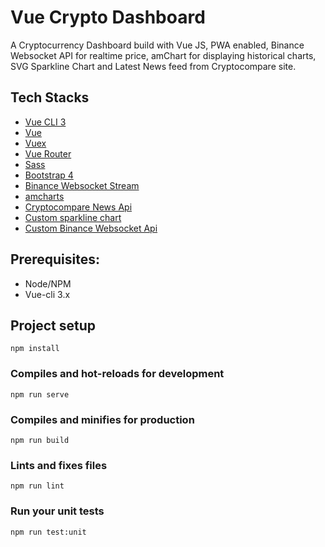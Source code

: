 # Vue Crypto Dashboard

A Cryptocurrency Dashboard build with Vue JS, PWA enabled, Binance Websocket API for realtime price, amChart for displaying historical charts, SVG Sparkline Chart and Latest News feed from Cryptocompare site. 
 
## Tech Stacks

- [Vue CLI 3](https://github.com/vuejs/vue-cli)
- [Vue](http://vuejs.org/)
- [Vuex](https://github.com/vuejs/vuex)
- [Vue Router](https://github.com/vuejs/vue-router)
- [Sass](http://sass-lang.com/)
- [Bootstrap 4](https://getbootstrap.com/docs/4.1/getting-started/introduction/)
- [Binance Websocket Stream](https://github.com/binance-exchange/binance-official-api-docs/blob/master/web-socket-streams.md)
- [amcharts](https://www.amcharts.com/)
- [Cryptocompare News Api](https://min-api.cryptocompare.com/)
- [Custom sparkline chart](https://github.com/JayeshLab/vue-crypto-dashboard/blob/master/src/components/Sparkline.vue)
- [Custom Binance Websocket Api](https://github.com/JayeshLab/vue-crypto-dashboard/blob/master/src/services/api.js)


## Prerequisites:

- Node/NPM
- Vue-cli 3.x

## Project setup
```
npm install
```

### Compiles and hot-reloads for development
```
npm run serve
```

### Compiles and minifies for production
```
npm run build
```

### Lints and fixes files
```
npm run lint
```

### Run your unit tests
```
npm run test:unit
```
